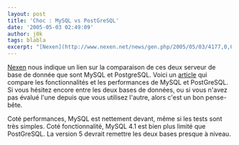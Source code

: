 ```yaml
---
layout: post
title: 'Choc : MySQL vs PostGreSQL'
date: '2005-05-03 02:49:09'
author: j0k
tags: blabla
excerpt: "[Nexen](http://www.nexen.net/news/gen.php/2005/05/03/4177,0,0,0,0.php) nous indique un lien sur la comparaison de ces deux serveur de base de donnée que sont MySQL et PostgreSQL.     \nVoici un [article](http://monstera.man.poznan.pl/wiki/index.php/Mysql_vs_postgres) qui compare les fonctionnalités et les performances de MySQL et PostGreSQL. Si vous      …"
---
```


[Nexen](http://www.nexen.net/news/gen.php/2005/05/03/4177,0,0,0,0.php) nous indique un lien sur la comparaison de ces deux serveur de base de donnée que sont MySQL et PostgreSQL.
Voici un [article](http://monstera.man.poznan.pl/wiki/index.php/Mysql_vs_postgres) qui compare les fonctionnalités et les performances de MySQL et PostGreSQL. Si vous hésitez encore entre les deux bases de données, ou si vous n'avez pas évalué l'une depuis que vous utilisez l'autre, alors c'est un bon pense-bête.

Coté performances, MySQL est nettement devant, même si les tests sont très simples. Coté fonctionnalité, MySQL 4.1 est bien plus limité que PostGreSQL. La version 5 devrait remettre les deux bases presque à niveau.
